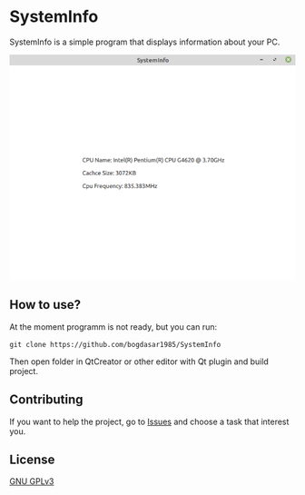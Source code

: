 # SystemInfo
SystemInfo is a simple program that displays information about your PC.

![Image_of_UI](https://github.com/bogdasar1985/SystemInfo/blob/master/images/ui_screenshot.png)
## How to use?
At the moment programm is not ready, but you can run:
```
git clone https://github.com/bogdasar1985/SystemInfo
```
Then open folder in QtCreator or other editor with Qt plugin and build project.

## Contributing
If you want to help the project, go to [Issues](https://github.com/bogdasar1985/SystemInfo/issues) and choose 
a task that interest you.

## License
[GNU GPLv3](https://choosealicense.com/licenses/gpl-3.0/)

